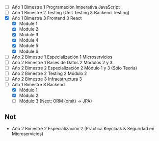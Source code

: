 - [ ] Año 1 Bimestre 1 Programación Imperativa JavaScript
- [ ] Año 1 Bimestre 2 Testing (Unit Testing & Backend Testing)
- [x] Año 1 Bimestre 3 Frontend 3 React
	- [x] Module 1
	- [x] Module 2
	- [x] Module 3
	- [x] Module 4
	- [x] Module 5
	- [x] Module 6
- [ ] Año 2 Bimestre 1 Especialización 1 Microservicios
- [ ] Año 2 Bimestre 1 Bases de Datos 2 Módulos 2 y 3
- [ ] Año 2 Bimestre 2 Especialización 2 Módulo 1 y 3 (Sólo Teoría)
- [ ] Año 2 Bimestre 2 Testing 2 Módulo 2
- [ ] Año 2 Bimestre 3 Infraestructura 3
- [ ] Año 1 Bimestre 3 Backend
	- [x] Módulo 1
	- [x] Módulo 2
	- [ ] Módulo 3 (Next: ORM (omit) -> JPA)
## Not
* Año 2 Bimestre 2 Especialización 2 (Práctica Keycloak & Seguridad en Microservicios)